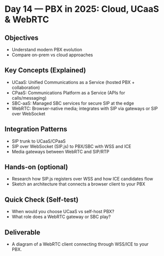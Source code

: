 # Day 14 — PBX in 2025: Cloud, UCaaS & WebRTC

## Objectives
- Understand modern PBX evolution
- Compare on-prem vs cloud approaches

## Key Concepts (Explained)
- UCaaS: Unified Communications as a Service (hosted PBX + collaboration)
- CPaaS: Communications Platform as a Service (APIs for calls/messaging)
- SBC-aaS: Managed SBC services for secure SIP at the edge
- WebRTC: Browser-native media; integrates with SIP via gateways or SIP over WebSocket

## Integration Patterns
- SIP trunk to UCaaS/CPaaS
- SIP over WebSocket (SIP.js) to PBX/SBC with WSS and ICE
- Media gateways between WebRTC and SIP/RTP

## Hands-on (optional)
- Research how SIP.js registers over WSS and how ICE candidates flow
- Sketch an architecture that connects a browser client to your PBX

## Quick Check (Self-test)
- When would you choose UCaaS vs self-host PBX?
- What role does a WebRTC gateway or SBC play?

## Deliverable
- A diagram of a WebRTC client connecting through WSS/ICE to your PBX.
